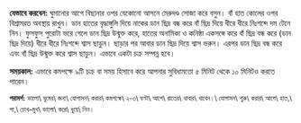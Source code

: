 **যেভাবে করবেন:** ঘুমানোর আগে বিছানার ওপর যেকোনো আসনে মেরুদণ্ড সোজা করে বসুন। বাঁ হাত কোলের ওপর বিশ্রামরত অবস্থায় রাখুন। ডান হাতের বৃদ্ধাঙ্গুলি দিয়ে নাকের ডান ছিদ্র বন্ধ করে বাঁ ছিদ্র দিয়ে ধীরে ধীরে নিঃশব্দে দম টেনে নিন। ফুসফুস পুরোটা ভরে গেলে ডান ছিদ্র উন্মুক্ত করে, হাতের অনামিকা ও কনিষ্ঠা একসঙ্গে করে বাঁ ছিদ্র বন্ধ করে (ডান ছিদ্র দিয়ে) ধীরে ধীরে নিঃশব্দে শ্বাস ছাড়ুন। ছাড়ার পর আবার ডান ছিদ্র দিয়ে শ্বাস ভরুন। এরপর ডান ছিদ্র বন্ধ করে এবং বাঁ ছিদ্র উন্মুক্ত করে শ্বাস ছাড়ুন। এভাবে একটা চক্র সম্পন্ন হবে।

**সময়কাল:** এভাবে কমপক্ষে ৯টি চক্র বা সময় হিসাবে করে আপনার সুবিধামতো ৫ মিনিট থেকে ১০ মিনিটও করতে পারেন।

**<sup>পরামর্শ:</sup>** <sup>ভালো\ ঘুমের\ জন্য\ যোগাসন\ করার\ কমপক্ষে\ ২-৩\ ঘণ্টা\ আগে\ রাতের\ খাবার\ খাবেন।\ যোগাসন\ শুরু\ করার\ আগে\ হাত,\ পা,\ চোখ–মুখ\ ভালো\ করে\ ধুয়ে\ নিন।</sup>
